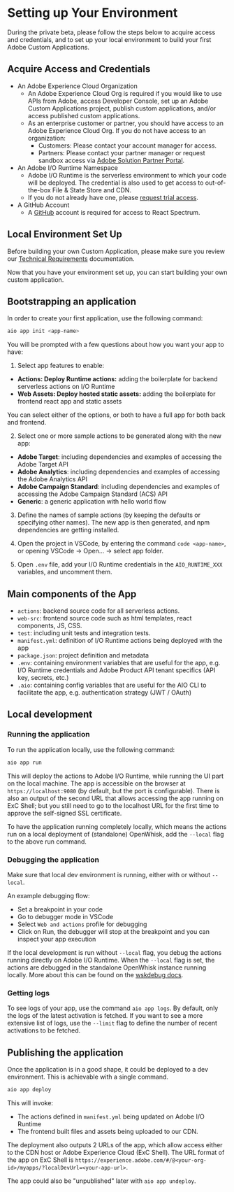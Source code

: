# Setting up Your Environment

During the private beta, please follow the steps below to acquire access and credentials, and to set up your local environment to build your first Adobe Custom Applications.

## Acquire Access and Credentials

- An Adobe Experience Cloud Organization
    - An Adobe Experience Cloud Org is required if you would like to use APIs from Adobe, access Developer Console, set up an Adobe Custom Applications project, publish custom applications, and/or access published custom applications.
    - As an enterprise customer or partner, you should have access to an Adobe Experience Cloud Org. If you do not have access to an organization:
        - Customers: Please contact your account manager for access.
        - Partners: Please contact your partner manager or request sandbox access via [Adobe Solution Partner Portal](https://solutionpartners.adobe.com/home.html).
- An Adobe I/O Runtime Namespace
    - Adobe I/O Runtime is the serverless environment to which your code will be deployed. The credential is also used to get access to out-of-the-box File & State Store and CDN.
    - If you do not already have one, please [request trial access](https://github.com/AdobeDocs/adobeio-runtime/blob/master/overview/request_a_trial.md).  
- A GitHub Account
    - A [GitHub](https://github.com/) account is required for access to React Spectrum.  

## Local Environment Set Up

Before building your own Custom Application, please make sure you review our [Technical Requirements](technical_requirements.md) documentation.  

Now that you have your environment set up, you can start building your own custom application.

## Bootstrapping an application

In order to create your first application, use the following command:

```bash
aio app init <app-name>
```

You will be prompted with a few questions about how you want your app to have:

1. Select app features to enable:
- **Actions: Deploy Runtime actions:** adding the boilerplate for backend serverless actions on I/O Runtime
- **Web Assets: Deploy hosted static assets:** adding the boilerplate for frontend react app and static assets

You can select either of the options, or both to have a full app for both back and frontend.

2. Select one or more sample actions to be generated along with the new app:
- **Adobe Target**: including dependencies and examples of accessing the Adobe Target API
- **Adobe Analytics**: including dependencies and examples of accessing the Adobe Analytics API
- **Adobe Campaign Standard**: including dependencies and examples of accessing the Adobe Campaign Standard (ACS) API
- **Generic**: a generic application with hello world flow

3. Define the names of sample actions (by keeping the defaults or specifying other names). The new app is then generated, and npm dependencies are getting installed.

4. Open the project in VSCode, by entering the command `code <app-name>`, or opening VSCode -> Open... -> select app folder.

5. Open `.env` file, add your I/O Runtime credentials in the `AIO_RUNTIME_XXX` variables, and uncomment them.

## Main components of the App

- `actions`: backend source code for all serverless actions.
- `web-src`: frontend source code such as html templates, react components, JS, CSS.
- `test`: including unit tests and integration tests.
- `manifest.yml`: definition of I/O Runtime actions being deployed with the app
- `package.json`: project definition and metadata
- `.env`: containing environment variables that are useful for the app, e.g. I/O Runtime credentials and Adobe Product API tenant specifics (API key, secrets, etc.)
- `.aio`: containing config variables that are useful for the AIO CLI to facilitate the app, e.g. authentication strategy (JWT / OAuth)

## Local development

### Running the application

To run the application locally, use the following command:

```bash
aio app run
```

This will deploy the actions to Adobe I/O Runtime, while running the UI part on the local machine. The app is accessible on the browser at `https://localhost:9080` (by default, but the port is configurable). There is also an output of the second URL that allows accessing the app running on ExC Shell; but you still need to go to the localhost URL for the first time to approve the self-signed SSL certificate.

To have the application running completely locally, which means the actions run on a local deployment of (standalone) OpenWhisk, add the `--local` flag to the above run command.

### Debugging the application

Make sure that local dev environment is running, either with or without `--local`.

An example debugging flow:
- Set a breakpoint in your code
- Go to debugger mode in VSCode
- Select `Web and actions` profile for debugging
- Click on Run, the debugger will stop at the breakpoint and you can inspect your app execution

If the local development is run without `--local` flag, you debug the actions running directly on Adobe I/O Runtime. When the `--local` flag is set, the actions are debugged in the standalone OpenWhisk instance running locally. More about this can be found on the [wskdebug docs](https://www.npmjs.com/package/@adobe/wskdebug).

### Getting logs

To see logs of your app, use the command `aio app logs`. By default, only the logs of the latest activation is fetched. If you want to see a more extensive list of logs, use the `--limit` flag to define the number of recent activations to be fetched.

## Publishing the application

Once the application is in a good shape, it could be deployed to a dev environment. This is achievable with a single command.

```bash
aio app deploy
```

This will invoke:
- The actions defined in `manifest.yml` being updated on Adobe I/O Runtime
- The frontend built files and assets being uploaded to our CDN.

The deployment also outputs 2 URLs of the app, which allow access either to the CDN host or Adobe Experience Cloud (ExC Shell). The URL format of the app on ExC Shell is `https://experience.adobe.com/#/@<your-org-id>/myapps/?localDevUrl=<your-app-url>`.

The app could also be "unpublished" later with `aio app undeploy`.
